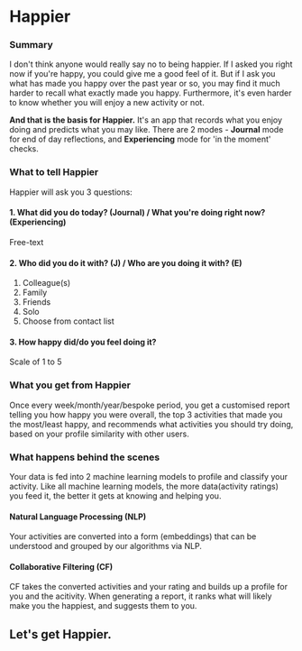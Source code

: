 # Happier

### Summary
I don't think anyone would really say no to being happier. If I asked you right now if you're happy, you could give me a good feel of it. But if I ask you what has made you happy over the past year or so, you may find it much harder to recall what exactly made you happy. Furthermore, it's even harder to know whether you will enjoy a new activity or not.

**And that is the basis for Happier.** It's an app that records what you enjoy doing and predicts what you may like. There are 2 modes - **Journal** mode for end of day reflections, and **Experiencing** mode for 'in the moment' checks.

### What to tell Happier
Happier will ask you 3 questions:

#### 1. What did you do today? (Journal) / What you're doing right now? (Experiencing)
Free-text

#### 2. Who did you do it with? (J) / Who are you doing it with? (E)
1. Colleague(s)
2. Family
3. Friends
4. Solo
5. Choose from contact list

#### 3. How happy did/do you feel doing it?
Scale of 1 to 5


### What you get from Happier
Once every week/month/year/bespoke period, you get a customised report telling you how happy you were overall, the top 3 activities that made you the most/least happy, and recommends what activities you should try doing, based on your profile similarity with other users.

### What happens behind the scenes
Your data is fed into 2 machine learning models to profile and classify your activity. Like all machine learning models, the more data(activity ratings) you feed it, the better it gets at knowing and helping you.

#### Natural Language Processing (NLP)
Your activities are converted into a form (embeddings) that can be understood and grouped by our algorithms via NLP.

#### Collaborative Filtering (CF)
CF takes the converted activities and your rating and builds up a profile for you and the acitivity. When generating a report, it ranks what will likely make you the happiest, and suggests them to you.



## Let's get Happier.

